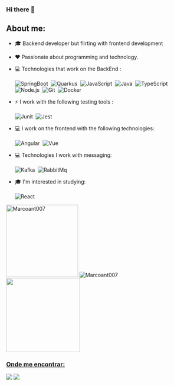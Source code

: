 ### Hi there 👋

## About me:
- 🎓 Backend developer but flirting with frontend development
- ❤️ Passionate about programming and technology.

- 💻 Technologies that work on the BackEnd : <br> <br>
  ![SpringBoot](https://img.shields.io/badge/-SpringBoot-006600?style=for-the-badge&logoColor=fff&logo=spring)&nbsp;
  ![Quarkus](https://img.shields.io/badge/-Quarkus-010445?style=for-the-badge&logoColor=fff&logo=quarkus)&nbsp;
  ![JavaScript](https://img.shields.io/badge/-JavaScript-fff700?style=for-the-badge&logoColor=black&logo=javascript)&nbsp;
  ![Java](https://img.shields.io/badge/-WebSocket-30363d?style=for-the-badge&logoColor=fff002&logo=socket.io)&nbsp;
  ![TypeScript](https://img.shields.io/badge/-TypeScript-007ACC?style=for-the-badge&logoColor=fff&logo=typescript)&nbsp;
  ![Node.js](https://img.shields.io/badge/-Node.js-006600?style=for-the-badge&logoColor=fff&logo=node.js)&nbsp;
  ![Git](https://img.shields.io/badge/-Git-ff0000?style=for-the-badge&logoColor=fff&logo=git)&nbsp;
  ![Docker](https://img.shields.io/badge/-Docker-007ACC?style=for-the-badge&logoColor=fff&logo=docker)&nbsp;
  
 - ⚡ I work with the following testing tools : <br> <br>
  ![Junit](https://img.shields.io/badge/-Junit-ff0000?style=for-the-badge&logoColor=fff&logo=junit5)&nbsp;
  ![Jest](https://img.shields.io/badge/-Jest-006600?style=for-the-badge&logoColor=fff&logo=jest)&nbsp;
  
 - 💻 I work on the frontend with the following technologies:<br> <br>
 ![Angular](https://img.shields.io/badge/-Angular-ff0000?style=for-the-badge&logoColor=fff&logo=angular)&nbsp;
 ![Vue](https://img.shields.io/badge/-Vue-fff?style=for-the-badge&logoColor=006600&logo=vue.js)&nbsp;

 - 💻 Technologies I work with messaging: <br> <br>
  ![Kafka](https://img.shields.io/badge/-Kafka-ff0000?style=for-the-badge&logoColor=fff&logo=apachekafka)&nbsp;
  ![RabbitMq](https://img.shields.io/badge/-RabbitMQ-orange?style=for-the-badge&logoColor=fff&logo=rabbitmq)&nbsp;

 - 🎓 I'm interested in studying: <br> <br>
  ![React](https://img.shields.io/badge/-React-fff?style=for-the-badge&logoColor=blue&logo=react)&nbsp;
  <div>
    <img  height="195px" src="https://github-readme-stats.vercel.app/api/top-langs/?username=Marcoant007&layout=compact&theme=dark" alt="Marcoant007" />
    <img   src="https://github-readme-stats.vercel.app/api?username=Marcoant007&show_icons=true&theme=dark" alt="Marcoant007"/> 
  </div>
  <div>
    <a href="https://git.io/streak-stats">
    <img height="200px" src="https://github-readme-streak-stats.herokuapp.com/?user=Marcoant007&theme=chartreuse-dark"/> 
     
  </div>

### Onde me encontrar:
<a href="https://www.linkedin.com/in/marco-antonnio-araujo/"><img src="https://img.shields.io/badge/linkedin-0077B5.svg?style=for-the-badge&logo=linkedin&logoColor=white"></a>
<a href="https://instagram.com/mrcx07"><img src="https://img.shields.io/badge/instagram-E4405F.svg?style=for-the-badge&logo=instagram&logoColor=white"></a>
